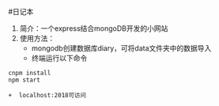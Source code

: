#日记本
1. 简介：一个express结合mongoDB开发的小网站
2. 使用方法：
    +  mongodb创建数据库diary，可将data文件夹中的数据导入
    +  终端运行以下命令
```
cnpm install
npm start
```
    +  localhost:2018可访问
